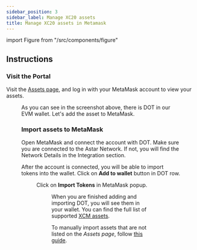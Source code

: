 ```yaml
---
sidebar_position: 3
sidebar_label: Manage XC20 assets
title: Manage XC20 assets in Metamask
---
```


import Figure from "/src/components/figure"

## Instructions

### Visit the Portal

Visit the [Assets page](https://portal.astar.network/assets), and log in with your MetaMask account to view your assets.

<Figure src={require('/docs/use/get-started/astar-evm-wallet/wallet/metamask/img/Metamask_xc20_1.png').default} width="60%" /> 

As you can see in the screenshot above, there is DOT in our EVM wallet. Let's add the asset to MetaMask.

### Import assets to MetaMask

Open MetaMask and connect the account with DOT. Make sure you are connected to the Astar Network. If not, you will find the Network Details in the Integration section.

After the account is connected, you will be able to import tokens into the wallet. Click on **Add to wallet** button in DOT row.

<Figure src={require('/docs/use/get-started/astar-evm-wallet/wallet/metamask/img/Metamask_xc20_2.png').default} width="80%" /> 

Click on **Import Tokens** in MetaMask popup.

<Figure src={require('/docs/use/get-started/astar-evm-wallet/wallet/metamask/img/Metamask_xc20_3.png').default} width="70%" /> 


When you are finished adding and importing DOT, you will see them in your wallet. You can find the full list of supported [XCM assets](/docs/build/build-on-layer-1/smart-contracts/building-cross-chain-contracts/asset-list.md).

To manually import assets that are not listed on the *Assets page*, follow [this guide](/docs/build/build-on-layer-1/smart-contracts/building-cross-chain-contracts/building-with-xcm/send-xc20-evm.md#import-assets-on-metamask).
